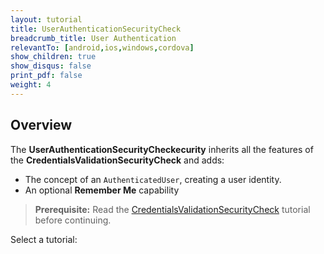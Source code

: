 ```yaml
---
layout: tutorial
title: UserAuthenticationSecurityCheck
breadcrumb_title: User Authentication
relevantTo: [android,ios,windows,cordova]
show_children: true
show_disqus: false
print_pdf: false
weight: 4
---
```

## Overview
The **UserAuthenticationSecurityCheckecurity** inherits all the features of the **CredentialsValidationSecurityCheck** and adds:

- The concept of an `AuthenticatedUser`, creating a user identity.
- An optional **Remember Me** capability

> **Prerequisite:** Read the [CredentialsValidationSecurityCheck](../credentials-validation) tutorial before continuing.

Select a tutorial:
